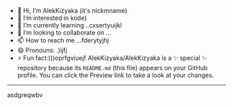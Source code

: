- 👋 Hi, I’m AlekKizyaka (it's nickmname)
- 👀 I’m interested in kode)
- 🌱 I’m currently learning ..cxsertyuijkl
- 💞️ I’m looking to collaborate on ...
- 📫 How to reach me ...fderytyjhj
- 😄 Pronouns: .)ijfj
- ⚡ Fun fact:)))oprfgviuejf
AlekKizyaka/AlekKizyaka is a ✨ special ✨ repository because its `README.md` (this file) appears on your GitHub profile.
You can click the Preview link to take a look at your changes.
---
asdgreqwbv
